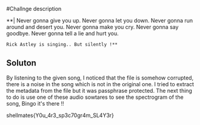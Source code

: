 #Challnge description

**| Never gonna give you up.
    Never gonna let you down.
    Never gonna run around and desert you.
    Never gonna make you cry.
    Never gonna say goodbye.
    Never gonna tell a lie and hurt you.

    Rick Astley is singing.. But silently !**

## Soluton

By listening to the given song, I noticed that the file is somehow corrupted, there is a noise in the song which is not in the original one. I tried to extract the metadata from the file but it was passphrase protected. The next thing to do is use one of these audio sowtares to see the spectrogram of the song,
Bingo it's there !!




shellmates{Y0u_4r3_sp3c70gr4m_SL4Y3r}

